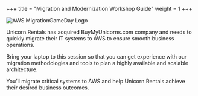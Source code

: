 +++
title = "Migration and Modernization Workshop Guide"
weight = 1
+++

<img src="https://application-migration-with-aws-workshop.s3-us-west-2.amazonaws.com/static/migration_gameday_logo_small.png" alt="AWS MigrationGameDay Logo">

Unicorn.Rentals has acquired BuyMyUnicorns.com company and needs to quickly migrate their IT systems to AWS to ensure smooth business operations.

Bring your laptop to this session so that you can get experience with our migration methodologies and tools to plan a highly available and scalable architecture.

You’ll migrate critical systems to AWS and help Unicorn.Rentals achieve their desired business outcomes.
